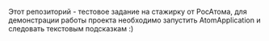 Этот репозиторий - тестовое задание на стажирку от РосАтома, для демонстрации работы проекта необходимо запустить AtomApplication и следовать текстовым подсказкам :)
